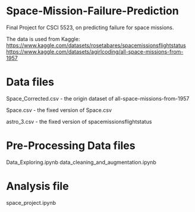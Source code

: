 # Space-Mission-Failure-Prediction

Final Project for CSCI 5523, on predicting failure for space missions. 

The data is used from Kaggle:
https://www.kaggle.com/datasets/rosetabares/spacemissionsflightstatus
https://www.kaggle.com/datasets/agirlcoding/all-space-missions-from-1957

# Data files

Space_Corrected.csv - the origin dataset of all-space-missions-from-1957

Space.csv -  the fixed version of Space.csv

astro_3.csv - the fixed version of spacemissionsflightstatus

# Pre-Processing Data files

Data_Exploring.ipynb
data_cleaning_and_augmentation.ipynb

# Analysis file

space_project.ipynb
